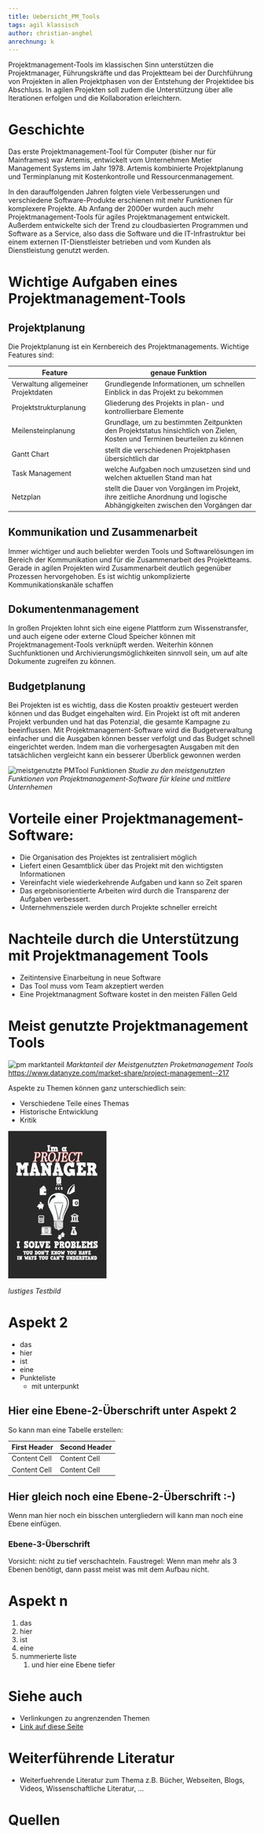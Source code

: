 ```yaml
---
title: Uebersicht_PM_Tools
tags: agil klassisch
author: christian-anghel
anrechnung: k
---
```

Projektmanagement-Tools im klassischen Sinn unterstützen die Projektmanager, Führungskräfte und das Projektteam bei der Durchführung von Projekten in allen Projektphasen von der Entstehung der Projektidee bis Abschluss. In agilen Projekten soll zudem die Unterstützung über alle Iterationen erfolgen und die Kollaboration erleichtern.


# Geschichte

Das erste Projektmanagement-Tool für Computer (bisher nur für Mainframes) war Artemis,
entwickelt vom Unternehmen Metier Management Systems im Jahr 1978. Artemis kombinierte Projektplanung und Terminplanung mit Kostenkontrolle und Ressourcenmanagement.

In den darauffolgenden Jahren folgten viele Verbesserungen und verschiedene Software-Produkte erschienen mit mehr Funktionen für komplexere Projekte. Ab Anfang der 2000er wurden auch mehr Projektmanagement-Tools für agiles Projektmanagement entwickelt. Außerdem entwickelte sich der Trend zu cloudbasierten Programmen und Software as a Service, also dass die Software und die IT-Infrastruktur bei einem externen IT-Dienstleister betrieben und vom Kunden als Dienstleistung genutzt werden.


# Wichtige Aufgaben eines Projektmanagement-Tools

## Projektplanung

Die Projektplanung ist ein Kernbereich des Projektmanagements. Wichtige Features sind:

| Feature  | genaue Funktion |
| ------------- | ------------- |
| Verwaltung allgemeiner Projektdaten  | Grundlegende Informationen, um schnellen Einblick in das Projekt zu bekommen |
| Projektstrukturplanung  | Gliederung des Projekts in plan- und kontrollierbare Elemente  |
| Meilensteinplanung  | Grundlage, um zu bestimmten Zeitpunkten den Projektstatus hinsichtlich von Zielen, Kosten und Terminen beurteilen zu können  |
| Gantt Chart | stellt die verschiedenen Projektphasen übersichtlich dar  |
| Task Management  | welche Aufgaben noch umzusetzen sind und welchen aktuellen Stand man hat  |
| Netzplan  | stellt die Dauer von Vorgängen im Projekt, ihre zeitliche Anordnung und logische Abhängigkeiten zwischen den Vorgängen dar  |

## Kommunikation und Zusammenarbeit

Immer wichtiger und auch beliebter werden Tools und Softwarelösungen im Bereich der Kommunikation und für die Zusammenarbeit des Projektteams. Gerade in agilen Projekten wird Zusammenarbeit deutlich gegenüber Prozessen hervorgehoben. Es ist wichtig unkomplizierte Kommunikationskanäle schaffen

## Dokumentenmanagement

In großen Projekten lohnt sich eine eigene Plattform zum Wissenstransfer, und auch eigene oder externe Cloud Speicher können mit Projektmanagement-Tools verknüpft werden.
Weiterhin können Suchfunktionen und Archivierungsmöglichkeiten sinnvoll sein, um auf alte Dokumente zugreifen zu können.

## Budgetplanung

Bei Projekten ist es wichtig, dass die Kosten proaktiv gesteuert werden können und das Budget eingehalten wird. Ein Projekt ist oft mit anderen Projekt verbunden und hat das Potenzial, die gesamte Kampagne zu beeinflussen. Mit Projektmanagement-Software wird die Budgetverwaltung einfacher und die Ausgaben können besser verfolgt und das Budget schnell eingerichtet werden. Indem man die vorhergesagten Ausgaben mit den tatsächlichen vergleicht kann ein besserer Überblick gewonnen werden




![meistgenutzte PMTool Funktionen](https://user-images.githubusercontent.com/92924821/143053169-32e9cb99-74cf-41f3-bef9-a906c48a4f3d.png)
*Studie zu den meistgenutzten Funktionen von Projektmanagement-Software für kleine und mittlere Unternhemen*



# Vorteile einer Projektmanagement-Software:
* Die Organisation des Projektes ist zentralisiert möglich
* Liefert einen Gesamtblick über das Projekt mit den wichtigsten Informationen
* Vereinfacht viele wiederkehrende Aufgaben und kann so Zeit sparen
* Das ergebnisorientierte Arbeiten wird durch die Transparenz der Aufgaben verbessert.
* Unternehmensziele werden durch Projekte schneller erreicht

# Nachteile durch die Unterstützung mit Projektmanagement Tools
* Zeitintensive Einarbeitung in neue Software
* Das Tool muss vom Team akzeptiert werden
* Eine Projektmanagment Software kostet in den meisten Fällen Geld

# Meist genutzte Projektmanagement Tools

![pm marktanteil](https://user-images.githubusercontent.com/92924821/143071468-eb38bca1-6769-4335-97f3-56e06656e459.png)
*Marktanteil der Meistgenutzten Proketmanagement Tools*
https://www.datanyze.com/market-share/project-management--217



Aspekte zu Themen können ganz unterschiedlich sein:

* Verschiedene Teile eines Themas 
* Historische Entwicklung
* Kritik 

![Beispielabbildung](Uebersicht_PM_Tools/test-file.jpg)

*lustiges Testbild*

# Aspekt 2

* das
* hier 
* ist
* eine 
* Punkteliste
  - mit unterpunkt

## Hier eine Ebene-2-Überschrift unter Aspekt 2

So kann man eine Tabelle erstellen:

| First Header  | Second Header |
| ------------- | ------------- |
| Content Cell  | Content Cell  |
| Content Cell  | Content Cell  |

## Hier gleich noch eine Ebene-2-Überschrift :-)

Wenn man hier noch ein bisschen untergliedern will kann man noch eine Ebene einfügen.

### Ebene-3-Überschrift

Vorsicht: nicht zu tief verschachteln. Faustregel: Wenn man mehr als 3 
Ebenen benötigt, dann passt meist was mit dem Aufbau nicht.

# Aspekt n

1. das
2. hier 
4. ist 
4. eine
7. nummerierte liste
   1. und hier eine Ebene tiefer


# Siehe auch

* Verlinkungen zu angrenzenden Themen
* [Link auf diese Seite](Uebersicht_PM_Tools.md)

# Weiterführende Literatur

* Weiterfuehrende Literatur zum Thema z.B. Bücher, Webseiten, Blogs, Videos, Wissenschaftliche Literatur, ...

# Quellen

[^1]: Quellen die ihr im Text verwendet habt z.B. Bücher, Webseiten, Blogs, Videos, Wissenschaftliche Literatur, ... (eine Quelle in eine Zeile, keine Zeilenumbrüche machen)
[^2]: [A Guide to the Project Management Body of Knowledge (PMBOK® Guide)](https://www.pmi.org/pmbok-guide-standards/foundational/PMBOK)
[^3]: [Basic Formatting Syntax for GitHub flavored Markdown](https://docs.github.com/en/github/writing-on-github/getting-started-with-writing-and-formatting-on-github/basic-writing-and-formatting-syntax)
[^4]: [Advanced Formatting Syntax for GitHub flavored Markdown](https://docs.github.com/en/github/writing-on-github/working-with-advanced-formatting/organizing-information-with-tables)

